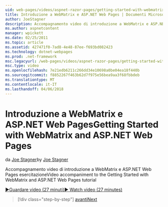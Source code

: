 ```yaml
---
uid: web-pages/videos/aspnet-razor-pages/getting-started-with-webmatrix-and-aspnet-web-pages
title: Introduzione a WebMatrix e ASP.NET Web Pages | Documenti Microsoft
author: JoeStagner
description: Accompagnamento video di introduzione a WebMatrix e ASP.NET Web Pages esercitazione
ms.author: aspnetcontent
manager: wpickett
ms.date: 02/25/2011
ms.topic: article
ms.assetid: 427471f0-7ad8-4e48-87ee-f693bd082423
ms.technology: dotnet-webpages
ms.prod: .net-framework
msc.legacyurl: /web-pages/videos/aspnet-razor-pages/getting-started-with-webmatrix-and-aspnet-web-pages
msc.type: video
ms.openlocfilehash: 7e21edb6211c266dd34e10698a0be04ea18f440b
ms.sourcegitcommit: f8852267f463b62d7f975e56bea9aa3f68fbbdeb
ms.translationtype: MT
ms.contentlocale: it-IT
ms.lasthandoff: 04/06/2018
---
```

<a name="getting-started-with-webmatrix-and-aspnet-web-pages"></a><span data-ttu-id="ec665-103">Introduzione a WebMatrix e ASP.NET Web Pages</span><span class="sxs-lookup"><span data-stu-id="ec665-103">Getting Started with WebMatrix and ASP.NET Web Pages</span></span>
====================
<span data-ttu-id="ec665-104">da [Joe Stagner](https://github.com/JoeStagner)</span><span class="sxs-lookup"><span data-stu-id="ec665-104">by [Joe Stagner](https://github.com/JoeStagner)</span></span>

<span data-ttu-id="ec665-105">Accompagnamento video di introduzione a WebMatrix e ASP.NET Web Pages esercitazione</span><span class="sxs-lookup"><span data-stu-id="ec665-105">Video accompaniment to the Getting Started with WebMatrix and ASP.NET Web Pages tutorial</span></span>

[<span data-ttu-id="ec665-106">&#9654;Guardare video (27 minuti)</span><span class="sxs-lookup"><span data-stu-id="ec665-106">&#9654; Watch video (27 minutes)</span></span>](https://channel9.msdn.com/Blogs/ASP-NET-Site-Videos/getting-started-with-webmatrix-and-aspnet-web-pages)

> [!div class="step-by-step"]
> [<span data-ttu-id="ec665-107">avanti</span><span class="sxs-lookup"><span data-stu-id="ec665-107">Next</span></span>](introduction-to-aspnet-web-programming-using-the-razor-syntax.md)
